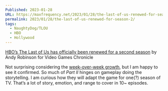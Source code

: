 ```yaml
---
Published: 2023-01-28
URL: https://maxfrequency.net/2023/01/28/the-last-of-us-renewed-for-season-2/
permalink: 2023/01/28/the-last-of-us-renewed-for-season-2/
tags:
  - NaughtyDog/TLOU
  - HBO
  - Hollywood
---
```

[HBO’s The Last of Us has officially been renewed for a second season](https://www.videogameschronicle.com/news/hbos-the-last-of-us-has-officially-been-renewed-for-a-second-season/) by Andy Robinson for Video Games Chronicle

Not surprising considering the [week-over-week growth](https://www.videogameschronicle.com/news/hbo-claims-the-last-of-us-enjoyed-record-audience-growth-for-second-episode/), but I am happy to see it confirmed. So much of *Part II* hinges on gameplay doing the storytelling. I am curious how they will adapt the game for one(?) season of TV. That’s a lot of story, emotion, and range to cover in 10~ episodes.
